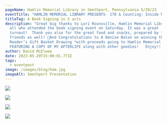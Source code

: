 ```yaml
---
pageName: Hamlin Memorial Library in Smethport, Pennsylvania 5/20/23
eventTitle: "HAMLIN MEMORIAL LIBRARY PRESENTS- 170 & Counting: Inside My Afterlife 5/20/23"
titleTag: A Book Signing in 5 acts
description: "Great big thanks to Lori Rounsville, Hamlin Memorial Library, and
  all who attended the book signing event on Saturday. It was a great
  turnout!  Thank you also for the great food and snacks, prepared by family and
  friends as well! 🎉And Congratulations to A Denise Balon on winning the
  Reader’s Gift Basket Drawing *with proceeds going to Hamlin Memorial Library:
  FEATURING A COPY OF MY AFTERLIFE along with other goodies!   Enjoy!!!"
author: David McElwee
date: 2023-05-20T15:00:01.773Z
tags:
  - eventpost
image: /images/blog/ham.jpg
imageAlt: Smethport Presentation
---
```

![](/images/blog/smeth1.jpg)

![](/images/blog/smeth3.jpg)

![](/images/blog/smeth5.jpg)

![](/images/blog/smeth6.jpg)